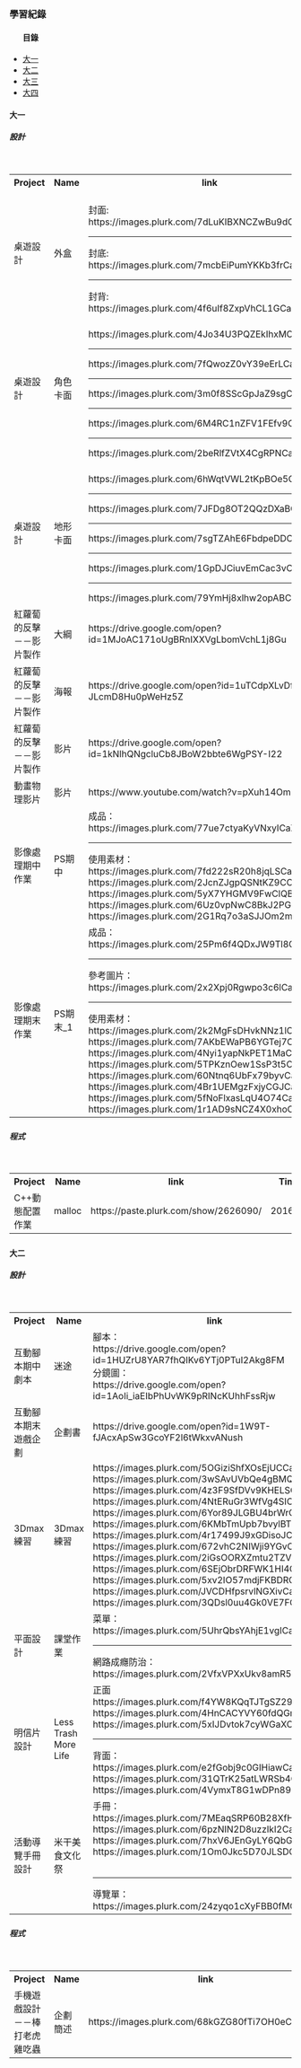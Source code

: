 <h3>學習紀錄</h3>
<ul><h4>目錄</h4>
  <a href="#fir"><li>大一</li></a>
  <a href="#sec"><li>大二</li></a>
  <a href="#thr"><li>大三</li></a>
  <a href="#"><li>大四</li></a>
</ul>

<h4 id="fir">大一</h4>
<h5>設計<h5>
<table>
  <tr>
    <th>Project</th>
    <th>Name</th>
    <th>link</th>
    <th>Time</th>
  </tr>
  <tr>
    <td>桌遊設計</td>
    <td>外盒</td> 
    <td><br>封面: https://images.plurk.com/7dLuKIBXNCZwBu9dCaZz.jpg<hr>封底: https://images.plurk.com/7mcbEiPumYKKb3frCaZz.jpg<hr>封背: https://images.plurk.com/4f6uIf8ZxpVhCL1GCaZz.jpg<br></td>
    <td>2016/04</td>
  </tr>
  <tr>
    <td>桌遊設計</td>
    <td>角色卡面</td> 
    <td><br>https://images.plurk.com/4Jo34U3PQZEkIhxMCaZz.jpg<hr>https://images.plurk.com/7fQwozZ0vY39eErLCaZz.jpg<hr>https://images.plurk.com/3m0f8SScGpJaZ9sgCaZz.jpg<hr>https://images.plurk.com/6M4RC1nZFV1FEfv9CaZz.jpg<hr>https://images.plurk.com/2beRlfZVtX4CgRPNCaZz.jpg<br></td>
    <td>2016/04</td>
  </tr>
  <tr>
    <td>桌遊設計</td>
    <td>地形卡面</td>
    <td><br>https://images.plurk.com/6hWqtVWL2tKpBOe5CaZz.jpg<hr>https://images.plurk.com/7JFDg8OT2QQzDXaBCaZz.jpg<hr>https://images.plurk.com/7sgTZAhE6FbdpeDDCaZz.jpg<hr>https://images.plurk.com/1GpDJCiuvEmCac3vCaZz.jpg<hr>https://images.plurk.com/79YmHj8xlhw2opABCaZz.jpg<br></td>
    <td>2016/04</td>
  </tr>
  <tr>
    <td>紅蘿蔔的反擊－－影片製作</td>
    <td>大綱</td> 
    <td>https://drive.google.com/open?id=1MJoAC171oUgBRnIXXVgLbomVchL1j8Gu</td>
    <td>2016/01</td>
  </tr>
  <tr>
    <td>紅蘿蔔的反擊－－影片製作</td>
    <td>海報</td> 
    <td>https://drive.google.com/open?id=1uTCdpXLvDfP54AE-JLcmD8Hu0pWeHz5Z</td>
    <td>2016/01</td>
  </tr>
  <tr>
    <td>紅蘿蔔的反擊－－影片製作</td>
    <td>影片</td> 
    <td>https://drive.google.com/open?id=1kNlhQNgcluCb8JBoW2bbte6WgPSY-I22</td>
    <td>2016/01</td>
  </tr>
  <tr>
    <td>動畫物理影片</td>
    <td>影片</td> 
    <td>https://www.youtube.com/watch?v=pXuh14Om5Ts</td>
    <td>2015/12</td>
  </tr>
  <tr>
    <td>影像處理期中作業</td>
    <td>PS期中</td> 
    <td>成品：https://images.plurk.com/77ue7ctyaKyVNxyICaZz.jpg<hr>使用素材：<br>https://images.plurk.com/7fd222sR20h8jqLSCaZz.jpg<br>https://images.plurk.com/2JcnZJgpQSNtKZ9CCaZz.jpg<br>https://images.plurk.com/5yX7YHGMV9FwClQBCaZz.jpg<br>https://images.plurk.com/6Uz0vpNwC8BkJ2PGCaZz.jpg<br>https://images.plurk.com/2G1Rq7o3aSJJOm2mCaZz.jpg<br></td>
    <td>2016/04</td>
  </tr>
  <tr>
    <td>影像處理期末作業</td>
    <td>PS期末_1</td> 
    <td>成品：https://images.plurk.com/25Pm6f4QDxJW9Tl8CaZz.jpg<hr>參考圖片：https://images.plurk.com/2x2Xpj0Rgwpo3c6lCaZz.jpg<hr>使用素材：<br>https://images.plurk.com/2k2MgFsDHvkNNz1lCaZz.jpg<br>https://images.plurk.com/7AKbEWaPB6YGTej7CaZz.jpg<br>https://images.plurk.com/4Nyi1yapNkPET1MaCaZz.jpg<br>https://images.plurk.com/5TPKznOew1SsP3t5CaZz.jpg<br>https://images.plurk.com/60Ntnq6UbFx79byvCaZz.jpg<br>https://images.plurk.com/4Br1UEMgzFxjyCGJCaZz.jpg<br>https://images.plurk.com/5fNoFlxasLqU4O74CaZz.jpg<br>https://images.plurk.com/1r1AD9sNCZ4X0xhoCaZz.jpg<br></td>
    <td>2016/04</td>
  </tr>
</table>

<h5>程式<h5>
<table>
  <tr>
    <th>Project</th>
    <th>Name</th>
    <th>link</th>
    <th>Time</th>
  </tr>
  <tr>
    <td>C++動態配置作業</td>
    <td>malloc</td>
    <td>https://paste.plurk.com/show/2626090/</td> 
    <td>2016/04</td>
  </tr>
</table>


<h4 id="sec">大二</h4>
<h5>設計<h5>
<table>
  <tr>
    <th>Project</th>
    <th>Name</th>
    <th>link</th>
    <th>Time</th>
  </tr>
  <tr>
    <td>互動腳本期中劇本</td>
    <td>迷途</td> 
    <td>腳本：<br>https://drive.google.com/open?id=1HUZrU8YAR7fhQIKv6YTj0PTuI2Akg8FM<br>分鏡圖：<br>https://drive.google.com/open?id=1AoIi_iaEIbPhUvWK9pRINcKUhhFssRjw</td>
    <td>2016/11</td>
  </tr>
  <tr>
    <td>互動腳本期末遊戲企劃</td>
    <td>企劃書</td> 
    <td>https://drive.google.com/open?id=1W9T-fJAcxApSw3GcoYF2l6tWkxvANush</td>
    <td>2017/01</td>
  </tr>
  <tr>
    <td>3Dmax練習</td>
    <td>3Dmax練習</td> 
    <td>https://images.plurk.com/5OGiziShfXOsEjUCCaZz.jpg<br>https://images.plurk.com/3wSAvUVbQe4gBMQcCaZz.jpg<br>https://images.plurk.com/4z3F9SfDVv9KHELSCaZz.jpg<br>https://images.plurk.com/4NtERuGr3WfVg4SICaZz.jpg<br>https://images.plurk.com/6Yor89JLGBU4brWrCaZz.jpg<br>https://images.plurk.com/6KMbTmUpb7bvylBTCaZz.jpg<br>https://images.plurk.com/4r17499J9xGDisoJCaZz.jpg<br>https://images.plurk.com/672vhC2NIWji9YGvCaZz.jpg<br>https://images.plurk.com/2iGsOORXZmtu2TZVCaZz.jpg<br>https://images.plurk.com/6SEjObrDRFWK1HI4CaZz.jpg<br>https://images.plurk.com/5xv2IO57mdjFKBDRCaZz.jpg<br>https://images.plurk.com/JVCDHfpsrvlNGXivCaZz.jpg<br>https://images.plurk.com/3QDsl0uu4Gk0VE7FCaZz.jpg </td>
    <td>2016/12</td>
  </tr>
  <tr>
    <td>平面設計</td>
    <td>課堂作業</td> 
    <td>菜單：<br>https://images.plurk.com/5UhrQbsYAhjE1vgICaZz.jpg<hr>網路成癮防治：<br>https://images.plurk.com/2VfxVPXxUkv8amR5CaZz.jpg </td>
    <td>2016/10</td>
  </tr>
  <tr>
    <td>明信片設計</td>
    <td>Less Trash More Life</td> 
    <td>正面<br>https://images.plurk.com/f4YW8KQqTJTgSZ29CaZz.jpg<br>https://images.plurk.com/4HnCACYVY60fdQGmCaZz.jpg<br>https://images.plurk.com/5xIJDvtok7cyWGaXCaZz.jpg  <hr>背面：<br>https://images.plurk.com/e2fGobj9c0GIHiawCaZz.jpg<br>
https://images.plurk.com/31QTrK25atLWRSb4CaZz.jpg<br>https://images.plurk.com/4VymxT8G1wDPn89BCaZz.jpg </td>
    <td>2016/11</td>
  </tr>
  <tr>
    <td>活動導覽手冊設計</td>
    <td>米干美食文化祭</td> 
    <td>手冊：<br>https://images.plurk.com/7MEaqSRP60B28XfHCaZz.jpg<br>https://images.plurk.com/6pzNIN2D8uzzIkI2CaZz.jpg<br>https://images.plurk.com/7hxV6JEnGyLY6QbGCaZz.jpg<br>https://images.plurk.com/1Om0Jkc5D70JLSDCCaZz.jpg  <hr>導覽單：<br>https://images.plurk.com/24zyqo1cXyFBB0fMCaZz.jpg </td>
    <td>2017/01</td>
  </tr>
</table>

<h5>程式<h5>
<table>
  <tr>
    <th>Project</th>
    <th>Name</th>
    <th>link</th>
    <th>Time</th>
  </tr>
    <tr>
    <td>手機遊戲設計－－棒打老虎雞吃蟲</td>
    <td>企劃簡述</td> 
    <td>https://images.plurk.com/68kGZG80fTi7OH0eCaZz.jpg </td>
    <td>2016/12</td>
  </tr>
</table>

